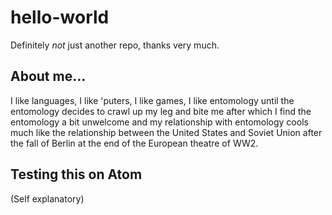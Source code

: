 # hello-world
Definitely *not* just another repo, thanks very much.

## About me...
I like languages, I like 'puters, I like games, I like entomology until the entomology decides to crawl up my leg and bite me after which I find the entomology a bit unwelcome and my relationship with entomology cools much like the relationship between the United States and Soviet Union after the fall of Berlin at the end of the European theatre of WW2.

## Testing this on Atom
(Self explanatory)
